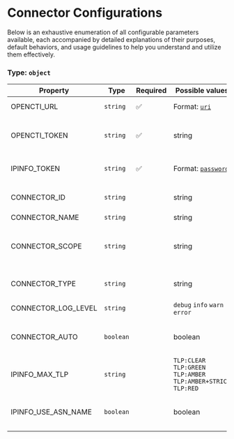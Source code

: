 # Connector Configurations

Below is an exhaustive enumeration of all configurable parameters available, each accompanied by detailed explanations of their purposes, default behaviors, and usage guidelines to help you understand and utilize them effectively.

### Type: `object`

| Property | Type | Required | Possible values | Default | Description |
| -------- | ---- | -------- | --------------- | ------- | ----------- |
| OPENCTI_URL | `string` | ✅ | Format: [`uri`](https://json-schema.org/understanding-json-schema/reference/string#built-in-formats) |  | The OpenCTI platform URL. |
| OPENCTI_TOKEN | `string` | ✅ | string |  | The token of the user who represents the connector in the OpenCTI platform. |
| IPINFO_TOKEN | `string` | ✅ | Format: [`password`](https://json-schema.org/understanding-json-schema/reference/string#built-in-formats) |  | API token used to authenticate requests to the IPInfo service. |
| CONNECTOR_ID | `string` |  | string | `"ipinfo--43cf861c-72a7-4e45-864a-b19e32e6a8bc"` | A unique UUIDv4 identifier for this connector instance. |
| CONNECTOR_NAME | `string` |  | string | `"IPInfo"` | Name of the connector. |
| CONNECTOR_SCOPE | `string` |  | string | `"IPv4-Addr,IPv6-Addr"` | The scope or type of data the connector is importing, either a MIME type or Stix Object (for information only). |
| CONNECTOR_TYPE | `string` |  | string | `"INTERNAL_ENRICHMENT"` | Should always be set to INTERNAL_ENRICHMENT for this connector. |
| CONNECTOR_LOG_LEVEL | `string` |  | `debug` `info` `warn` `error` | `"error"` | Determines the verbosity of the logs. |
| CONNECTOR_AUTO | `boolean` |  | boolean | `true` | Enables or disables automatic enrichment of observables for OpenCTI. |
| IPINFO_MAX_TLP | `string` |  | `TLP:CLEAR` `TLP:GREEN` `TLP:AMBER` `TLP:AMBER+STRICT` `TLP:RED` | `"TLP:AMBER"` | Traffic Light Protocol (TLP) level to apply on objects imported into OpenCTI. |
| IPINFO_USE_ASN_NAME | `boolean` |  | boolean | `true` | If enabled, uses the ASN name instead of the ASN number in enrichment results. |
